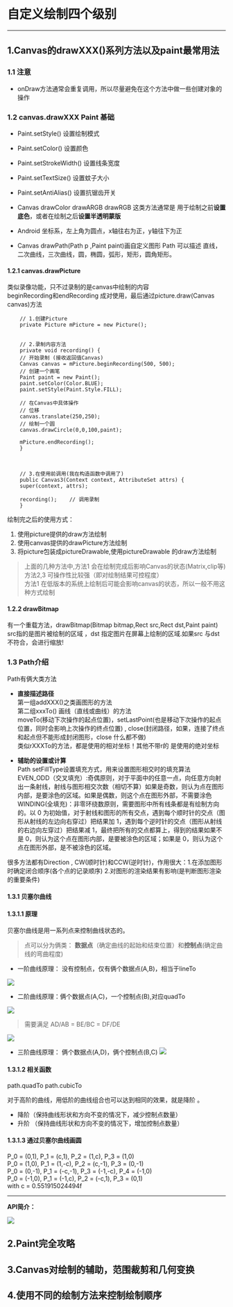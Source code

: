 # 自定义绘制四个级别
---
## 1.Canvas的drawXXX()系列方法以及paint最常用法
### 1.1 注意
- onDraw方法通常会重复调用，所以尽量避免在这个方法中做一些创建对象的操作

### 1.2 canvas.drawXXX  Paint 基础
- Paint.setStyle() 设置绘制模式  
- Paint.setColor() 设置颜色  
- Paint.setStrokeWidth() 设置线条宽度  
- Paint.setTextSize() 设置蚊子大小    
- Paint.setAntiAlias() 设置抗锯齿开关   

- Canvas  drawColor drawARGB drawRGB
这类方法通常是 用于绘制之前****设置底色****，或者在绘制之后****设置半透明蒙版****


- Android 坐标系，左上角为圆点，x轴往右为正，y轴往下为正

- Canvas drawPath(Path p ,Paint paint)画自定义图形
Path 可以描述 直线，二次曲线，三次曲线，圆，椭圆，弧形，矩形，圆角矩形。    

#### 1.2.1 canvas.drawPicture
  
类似录像功能，只不过录制的是canvas中绘制的内容  
beginRecording和endRecording 成对使用，最后通过picture.draw(Canvas canvas)方法  

		
		// 1.创建Picture
		private Picture mPicture = new Picture();


		// 2.录制内容方法
		private void recording() {
    	// 开始录制 (接收返回值Canvas)
    	Canvas canvas = mPicture.beginRecording(500, 500);
    	// 创建一个画笔
    	Paint paint = new Paint();
    	paint.setColor(Color.BLUE);
    	paint.setStyle(Paint.Style.FILL);

    	// 在Canvas中具体操作
    	// 位移
    	canvas.translate(250,250);
    	// 绘制一个圆
    	canvas.drawCircle(0,0,100,paint);

    	mPicture.endRecording();
		}



		// 3.在使用前调用(我在构造函数中调用了)
		public Canvas3(Context context, AttributeSet attrs) {
    	super(context, attrs);
    
    	recording();    // 调用录制
		}


绘制完之后的使用方式：  
1. 使用picture提供的draw方法绘制  
2. 使用canvas提供的drawPicture方法绘制  
3. 将picture包装成pictureDrawable,使用pictureDrawable 的draw方法绘制

>上面的几种方法中,方法1 会在绘制完成后影响Canvas的状态(Matrix,clip等)  
>方法2,3 可操作性比较强（即对绘制结果可控程度）  
>方法1 在低版本的系统上绘制后可能会影响canvas的状态，所以一般不用这种方式绘制  


#### 1.2.2 drawBitmap
有一个重载方法，drawBitmap(Bitmap bitmap,Rect src,Rect dst,Paint paint)    
src指的是图片被绘制的区域  ，dst 指定图片在屏幕上绘制的区域.如果src 与dst 不符合，会进行缩放!


### 1.3 Path介绍
Path有俩大类方法

- **直接描述路径**  
	第一组addXXX()之类画图形的方法    
	第二组xxxTo() 画线（直线或曲线）的方法   
	moveTo(移动下次操作的起点位置)，setLastPoint(也是移动下次操作的起点位置，同时会影响上次操作的终点位置) , close(封闭路径，如果，连接了终点和起点但不能形成封闭图形，close 什么都不做)  
	类似rXXXTo的方法，都是使用的相对坐标！其他不带r的 是使用的绝对坐标


- **辅助的设置或计算**  
	Path setFillType设置填充方式，用来设置图形相交时的填充算法    
	EVEN_ODD（交叉填充）:奇偶原则，对于平面中的任意一点，向任意方向射出一条射线，射线与图形相交次数（相切不算）如果是奇数，则认为点在图形内部，是要涂色的区域。如果是偶数，则这个点在图形外部，不需要涂色      
	WINDING(全填充)：非零环绕数原则，需要图形中所有线条都是有绘制方向的。以 0 为初始值，对于射线和图形的所有交点，遇到每个顺时针的交点（图形从射线的左边向右穿过）把结果加 1，遇到每个逆时针的交点（图形从射线的右边向左穿过）把结果减 1，最终把所有的交点都算上，得到的结果如果不是 0，则认为这个点在图形内部，是要被涂色的区域；如果是 0，则认为这个点在图形外部，是不被涂色的区域。



很多方法都有Direction , CW(顺时针)和CCW(逆时针)，作用很大：1.在添加图形时确定闭合顺序(各个点的记录顺序) 2.对图形的渲染结果有影响(是判断图形渲染的重要条件)   


#### 1.3.1 贝塞尔曲线  

#### 1.3.1.1 原理  
贝塞尔曲线是用一系列点来控制曲线状态的。  

>点可以分为俩类：  **数据点**（确定曲线的起始和结束位置）和**控制点**(确定曲线的弯曲程度)

- 一阶曲线原理：  没有控制点，仅有俩个数据点(A,B)，相当于lineTo
	
![](http://ww1.sinaimg.cn/large/6ab93b35gy1fimio40sbxj208c0dwq2z.jpg)

- 二阶曲线原理：俩个数据点(A,C)，一个控制点(B),对应quadTo  

![](http://ww1.sinaimg.cn/large/6ab93b35gy1fimiueuqobj208c0dw74d.jpg)

>需要满足 AD/AB = BE/BC = DF/DE

![](http://ww1.sinaimg.cn/large/6ab93b35gy1fimj1q3dtuj208c0dwdg0.jpg)


- 三阶曲线原理： 俩个数据点(A,D)，俩个控制点(B,C)
![](http://ww1.sinaimg.cn/large/6ab93b35gy1fimj8tfc91j208c0dwdg2.jpg)


#### 1.3.1.2 相关函数  
path.quadTo   path.cubicTo  

对于高阶的曲线，用低阶的曲线组合也可以达到相同的效果，就是降阶 。  

- 降阶（保持曲线形状和方向不变的情况下，减少控制点数量）  
- 升阶 （保持曲线形状和方向不变的情况下，增加控制点数量）

#### 1.3.1.3 通过贝塞尔曲线画圆

P_0 = (0,1), P_1 = (c,1), P_2 = (1,c), P_3 = (1,0)  
P_0 = (1,0), P_1 = (1,-c), P_2 = (c,-1), P_3 = (0,-1)  
P_0 = (0,-1), P_1 = (-c,-1), P_3 = (-1,-c), P_4 = (-1,0)  
P_0 = (-1,0), P_1 = (-1,c), P_2 = (-c,1), P_3 = (0,1)  
with c = 0.551915024494f


---
**API简介：**  


![](http://ww1.sinaimg.cn/large/6ab93b35gy1fild913bo2j20gi0imt9b.jpg)


## 2.Paint完全攻略
## 3.Canvas对绘制的辅助，范围裁剪和几何变换
## 4.使用不同的绘制方法来控制绘制顺序